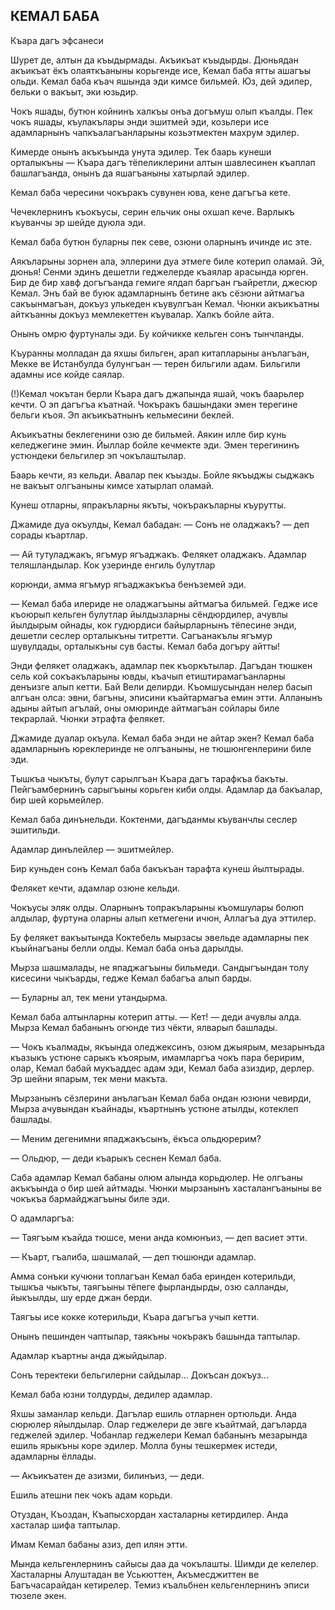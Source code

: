 ## КЕМАЛ БАБА

Къара дагъ эфсанеси

Шурет де, алтын да къыдырмады.
Акъикъат къыдырды.
Дюньядан акъикъат ёкъ олаяткъаныны корьгенде исе, Кемал баба ятты ашагъы ольди.
Кемал баба къач яшында эди кимсе бильмей.
Юз, дей эдилер, бельки о вакъыт, эки юзьдир.

Чокъ яшады, бутюн койнинъ халкъы онъа догъмуш олып къалды.
Пек чокъ яшады, къулакълары энди эшитмей эди, козьлери исе адамларнынъ чапкъалагъанларыны козьэтмектен махрум эдилер.

Кимерде онынъ акъкъында унута эдилер.
Тек баарь кунеши орталыкъны — Къара дагъ тёпеликлерини алтын шавлесинен къаплап башлагъанда, онынъ да яшагъаныны хатырлай эдилер.

Кемал баба чересини чокъракъ сувунен юва, кене дагъгъа кете.

Чечеклернинъ къокъусы, серин ельчик оны охшап кече.
Варлыкъ къуванчы эр шейде дуюла эди.

Кемал баба бутюн буларны пек севе, озюни оларнынъ ичинде ис эте.

Аякъларыны зорнен ала, эллерини дуа этмеге биле котерип оламай.
Эй, дюнья!
Сенми эдинъ дешетли геджелерде къаялар арасында юрген.
Бир де бир хавф догъгъанда гемиге ялдап баргъан гъайретли, джесюр Кемал.
Энъ бай ве буюк адамларнынъ бетине акъ сёзюни айтмагъа сакъынмагъан, докъуз улькеден къувулгъан Кемал.
Чюнки акъикъатны айткъанны докъуз мемлекеттен къувалар.
Халкъ бойле айта.

Онынъ омрю фуртуналы эди.
Бу койчикке кельген сонъ тынчланды.

Къуранны молладан да яхшы бильген, арап китапларыны анълагъан, Мекке ве Истанбулда булунгъан — терен бильгили адам.
Бильгили адамны исе койде саялар.

(!)Кемал чокътан берли Къара дагъ джапында яшай, чокъ баарьлер кечти.
О эп дагъгъа къатнай.
Чокъракъ башындаки эмен терегине бельги къоя.
Эп акъикъатнынъ кельмесини беклей.

Акъикъатны беклегенини озю де бильмей.
Аякин илле бир кунь келеджегине эмин.
Йыллар бойле кечмекте эди.
Эмен терегининъ устюндеки бельгилер эп чокълаштылар.

Баарь кечти, яз кельди.
Авалар пек къызды.
Бойле якъыджы сыджакъ не вакъыт олгъаныны кимсе хатырлап оламай.

Кунеш отларны, япракъларны якъты, чокъракъларны къурутты.

Джамиде дуа окъулды, Кемал бабадан: — Сонъ не оладжакъ? — деп сорады къартлар.

— Ай тутуладжакъ, ягъмур ягъаджакъ.
Фелякет оладжакъ.
Адамлар теляшландылар.
Кок узеринде енгиль булутлар

корюнди, амма ягъмур ягъаджакъкъа бенъземей эди.

— Кемал баба илериде не оладжагъыны айтмагъа бильмей.
Гедже исе къоюрып кельген булутлар йылдызларны сёндюрдилер, ачувлы йылдырым ойнады, кок гудюрдиси байырларнынъ тёпесине энди, дешетли сеслер орталыкъны титретти.
Сагъанакълы ягъмур шувулдады, орталыкъны сув басты.
Кемал баба догъру айтты!

Энди фелякет оладжакъ, адамлар пек къоркътылар.
Дагъдан тюшкен сель кой сокъакъларыны ювды, къачып етиштирамагъанларны денъизге алып кетти.
Бай Вели делирди.
Къомшусындан нелер басып алгъан олса: эвни, багъны, эписини къайтармагъа емин этти.
Алланынъ адыны айтып агълай, оны омюринде айтмагъан сойлары биле текрарлай.
Чюнки этрафта фелякет.

Джамиде дуалар окъула.
Кемал баба энди не айтар экен?
Кемал баба адамларнынъ юреклеринде не олгъаныны, не тюшюнгенлерини биле эди.

Тышкъа чыкъты, булут сарылгъан Къара дагъ тарафкъа бакъты.
Пейгъамбернинъ сарыгъыны корьген киби олды.
Адамлар да бакъалар, бир шей корьмейлер.

Кемал баба динънельди.
Коктенми, дагъданмы къуванчлы сеслер эшитильди.

Адамлар динълейлер — эшитмейлер.

Бир куньден сонъ Кемал баба бакъкъан тарафта кунеш йылтырады.

Фелякет кечти, адамлар озюне кельди.

Чокъусы эляк олды.
Оларнынъ топракъларыны къомшулары болюп алдылар, фуртуна оларны алып кетмегени ичюн, Аллагъа дуа эттилер.

Бу фелякет вакъытында Коктебель мырзасы эвельде адамларны пек къыйнагъаны белли олды.
Кемал баба онъа дарылды.

Мырза шашмалады, не япаджагъыны бильмеди.
Сандыгъындан толу кисесини чыкъарды, гедже Кемал бабагъа алып барды.

— Буларны ал, тек мени утандырма.

Кемал баба алтынларны котерип атты. — Кет! — деди ачувлы алда.
Мырза Кемал бабанынъ огюнде тиз чёкти, ялварып башлады.

— Чокъ къалмады, якъында оледжексинъ, озюм джыярым, мезарынъда къазыкъ устюне сарыкъ къоярым, имамларгъа чокъ пара беририм, олар, Кемал бабай мукъаддес адам эди, Кемал баба азиздир, дерлер.
Эр шейни япарым, тек мени макъта.

Мырзанынъ сёзлерини анълагъан Кемал баба ондан юзюни чевирди, Мырза ачувындан къайнады, къартнынъ устюне атылды, котеклеп башлады.

— Меним дегенимни япаджакъсынъ, ёкъса ольдюрерим?

— Ольдюр, — деди къарыкъ сеснен Кемал баба.

Саба адамлар Кемал бабаны олюм алында корьдюлер.
Не олгъаны акъкъында о бир шей айтмады.
Чюнки мырзанынъ хасталангъаныны ве чокъкъа бармайджагъыны биле эди.

О адамларгъа:

— Таягъым къайда тюшсе, мени анда комюнъиз, — деп васиет этти.

— Къарт, гъалиба, шашмалай, — деп тюшюнди адамлар.

Амма сонъки кучюни топлагъан Кемал баба еринден котерильди, тышкъа чыкъты, таягъыны тёпеге фырландырды, озю салланды, йыкъылды, шу ерде джан берди.

Таягъы исе кокке котерильди, Къара дагъгъа учып кетти.

Онынъ пешинден чаптылар, таякъны чокъракъ башында таптылар.

Адамлар къартны анда джыйдылар.

Сонъ теректеки бельгилерни сайдылар...
Докъсан докъуз...

Кемал баба юзни толдурды, дедилер адамлар.

Яхшы заманлар кельди.
Дагълар ешиль отларнен ортюльди.
Анда сюрюлер яйылдылар.
Олар геджелери де эвге къайтмай, дагъларда геджелей эдилер.
Чобанлар геджелери Кемал бабанынъ мезарында ешиль ярыкъны коре эдилер.
Молла буны тешкермек истеди, адамларны ёллады.

— Акъикъатен де азизми, билинъиз, — деди.

Ешиль атешни пек чокъ адам корьди.

Отуздан, Къоздан, Къапысхордан хасталарны кетирдилер.
Анда хасталар шифа таптылар.

Имам Кемал бабаны азиз, деп илян этти.

Мында кельгенлернинъ сайысы даа да чокълашты.
Шимди де келелер.
Хасталарны Алуштадан ве Уськюттен, Акъмесджиттен ве Багъчасарайдан кетирелер.
Темиз къальбнен кельгенлернинъ эписи тюзеле экен.
